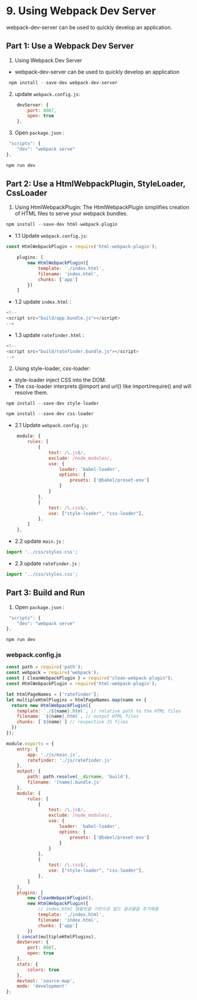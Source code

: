 #  9. Using Webpack Dev Server
webpack-dev-server can be used to quickly develop an application.

## Part 1: Use a Webpack Dev Server

1. Using Webpack Dev Server
* webpack-dev-server can be used to quickly develop an application

```js
 npm install --save-dev webpack-dev-server
 ``` 

2. update `webpack.config.js`:
```js
    devServer: {
        port: 8087,
        open: true
    },
```

3. Open `package.json` :
```js
 "scripts": {
    "dev": "webpack serve"
},
```

```js
npm run dev
```

## Part 2: Use a HtmlWebpackPlugin, StyleLoader, CssLoader
1. Using HtmlWebpackPlugin:
   The HtmlWebpackPlugin simplifies creation of HTML files to serve your webpack bundles.

```js
npm install --save-dev html-webpack-plugin
```

- 1.1 Update `webpack.config.js`:

```js
const HtmlWebpackPlugin = require('html-webpack-plugin');

    plugins: [
        new HtmlWebpackPlugin({
            template: './index.html',
            filename: 'index.html',
            chunks: ['app']
        })
    ]
```

- 1.2 update `index.html` :

```js
<!--
<script src="build/app.bundle.js"></script>
-->
```

- 1.3 update `ratefinder.html` :

```js
<!--
<script src="build/ratefinder.bundle.js"></script>
-->
```

2. Using style-loader, css-loader:
* style-loader inject CSS into the DOM.
* The css-loader interprets @import and url() like import/require() and will resolve them.

```js
npm install --save-dev style-loader

npm install --save-dev css-loader
```

- 2.1 Update `webpack.config.js`:

```js
    module: {
        rules: [
            {
                test: /\.js$/,
                exclude: /node_modules/,
                use: {
                    loader: 'babel-loader',
                    options: {
                        presets: ['@babel/preset-env']
                    }
                }
            },
            {
                test: /\.css$/,
                use: ["style-loader", "css-loader"],
            },
        ]
    },
```

- 2.2 update `main.js` :

```js
import '../css/styles.css';
```

- 2.3 update `ratefinder.js` :

```js
import '../css/styles.css';
```

## Part 3: Build and Run

1. Open `package.json` :
```js
 "scripts": {
    "dev": "webpack serve"
},
```

```js
npm run dev
```

### webpack.config.js
```js
const path = require('path');
const webpack = require('webpack');
const { CleanWebpackPlugin } = require("clean-webpack-plugin");
const HtmlWebpackPlugin = require('html-webpack-plugin');

let htmlPageNames = ['ratefinder'];
let multipleHtmlPlugins = htmlPageNames.map(name => {
  return new HtmlWebpackPlugin({
    template: `./${name}.html`, // relative path to the HTML files
    filename: `${name}.html`, // output HTML files
    chunks: [`${name}`] // respective JS files
  })
});

module.exports = {
    entry: {
        app: './js/main.js',
        ratefinder: './js/ratefinder.js'
    },
    output: {
        path: path.resolve(__dirname, 'build'),
        filename: '[name].bundle.js'
    },
    module: {
        rules: [
            {
                test: /\.js$/,
                exclude: /node_modules/,
                use: {
                    loader: 'babel-loader',
                    options: {
                        presets: ['@babel/preset-env']
                    }
                }
            },
            {
                test: /\.css$/,
                use: ["style-loader", "css-loader"],
            },
        ]
    },
    plugins: [
        new CleanWebpackPlugin(),
        new HtmlWebpackPlugin({
            // index.html 템플릿을 기반으로 빌드 결과물을 추가해줌
            template: './index.html',
            filename: 'index.html',
            chunks: ['app']
        })
    ].concat(multipleHtmlPlugins),
    devServer: {
        port: 8087,
        open: true
    },
    stats: {
        colors: true
    },
    devtool: 'source-map',
    mode: 'development'
};
```